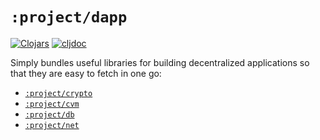 # `:project/dapp`

[![Clojars](https://img.shields.io/clojars/v/world.convex/dapp.clj.svg)](https://clojars.org/world.convex/dapp.clj)
[![cljdoc](https://cljdoc.org/badge/world.convex/dapp.clj)](https://cljdoc.org/d/world.convex/dapp.clj/CURRENT)

Simply bundles useful libraries for building decentralized applications so that they are easy to fetch in one go:

- [`:project/crypto`](../crypto)
- [`:project/cvm`](../cvm)
- [`:project/db`](../db)
- [`:project/net`](../net)
